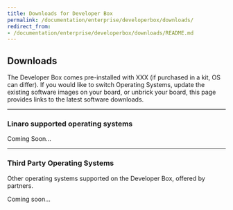 ```yaml
---
title: Downloads for Developer Box
permalink: /documentation/enterprise/developerbox/downloads/
redirect_from:
- /documentation/enterprise/developerbox/downloads/README.md
---
```

## Downloads

The Developer Box comes pre-installed with XXX (if purchased in a kit, OS can differ). If you would like to switch Operating Systems, update the existing software images on your board, or unbrick your board, this page provides links to the latest software downloads.

***

### Linaro supported operating systems

Coming Soon...

***

### Third Party Operating Systems

Other operating systems supported on the Developer Box, offered by partners.

Coming soon...
